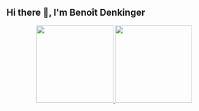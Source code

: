 ## Hi there 👋, I'm Benoît Denkinger

<!--
**benoitdenkinger/benoitdenkinger** is a ✨ _special_ ✨ repository because its `README.md` (this file) appears on your GitHub profile.

Here are some ideas to get you started:

- 🔭 I’m currently working on ...
- 🌱 I’m currently learning ...
- 👯 I’m looking to collaborate on ...
- 🤔 I’m looking for help with ...
- 💬 Ask me about ...
- 📫 How to reach me: ...
- 😄 Pronouns: ...
- ⚡ Fun fact: ...
-->


<div align="center">
  <a href="https://github.com/benoitdenkinger">
  <img height="180em" src="https://github-readme-stats-peach-five-40.vercel.app/api?username=benoitdenkinger&show_icons=true&theme=dracula"/>
  <img height="180em" src="https://github-readme-stats-peach-five-40.vercel.app/api/top-langs/?username=benoitdenkinger&layout=compact&langs_count=5&theme=dracula"/>
</div>
